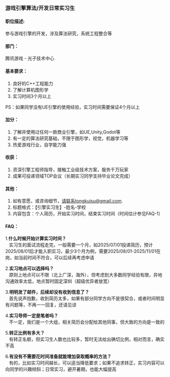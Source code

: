 ### 游戏引擎算法/开发日常实习生


#### 职位描述:
参与游戏引擎的开发，涉及算法研究，系统工程整合等


#### 部门：
腾讯游戏 - 光子技术中心


#### 基本要求：
1. 良好的C++工程能力
2. 了解计算机图形学
3. 实习时间3个月以上
   
PS：如果同学没有UE引擎的使用经验，实习时间需要保证4个月以上


#### 加分：
1. 了解并使用过任何一款商业引擎，如UE,Unity,Godot等
2. 有一定的算法研究基础，不限于图形学，视觉，机器学习等
3. 热爱游戏行业，自学能力强


#### 收获：
1. 资深引擎工程师指导，接触工业级技术方案，服务千万玩家
2. 成果可投递领域TOP会议（长期实习同学支持毕业论文完成）

#### 其他：
1. 如有意愿，或咨询细节，请联系tongkuisu@gmail.com.  
2. 标题格式：【引擎实习生】-姓名-学校  
3. 内容包含：个人简历，开始实习时间，结束实习时间（时间估计参见FAQ-1）

#### FAQ：
1.**什么时候开始计算实习时间？**  
  &nbsp;&nbsp;&nbsp;实习生的面试流程走完，一般需要一个月，如2025/07/01投递简历，预计2025/08/01后才能入职实习，最少3个月为例，需要2025/08/01-2025/11/01在岗，如当前时间不符合，可以后续再考虑申请  
  
2.**实习地点可以选择吗？**  
   &nbsp;&nbsp;&nbsp;原则上地点可以不限（北上广深，海外），但考虑到大多数同学经验有限，异地沟通效率太低，地点暂时固定深圳（超级优异者放宽）
  
3.**明明发了邮件，后续却没有收到信息了？**  
   &nbsp;&nbsp;&nbsp;首先说声抱歉，收到简历太多，如果有部分同学方向不是很契合，或者时间明显有问题等，不再一一回复，还请见谅  
  
4.**实习导师一定是笔者吗？**  
   &nbsp;&nbsp;&nbsp;不一定，我们是一个大组，相关简历会分配给其他同事，但大致的方向是一致的

5.**转正比例有多大？**  
   &nbsp;&nbsp;&nbsp;有转正名额，但实习生人数也比较多，暂时无法给出确切比例，相对而言，确实不高  

6.**有没有不需要花时间准备就能增加录取概率的方法？**  
   &nbsp;&nbsp;&nbsp;有的，比如实习时间越长，可以适当降低要求；如果不追求转正，实习内容可以向同学的兴趣倾斜；日常实习，避开暑期，也能大幅提高
   


